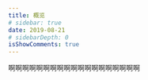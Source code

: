 ```yaml
---
title: 概览
# sidebar: true
date: 2019-08-21
# sidebarDepth: 0
isShowComments: true
---
```




啊啊啊啊啊啊啊啊啊啊啊啊啊啊啊啊啊啊啊
